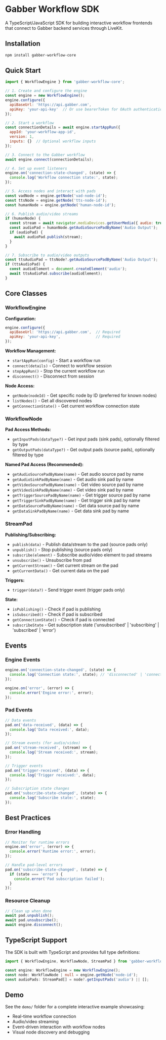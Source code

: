 # Gabber Workflow SDK

A TypeScript/JavaScript SDK for building interactive workflow frontends that connect to Gabber backend services through LiveKit.

## Installation

```bash
npm install gabber-workflow-core
```

## Quick Start

```javascript
import { WorkflowEngine } from 'gabber-workflow-core';

// 1. Create and configure the engine
const engine = new WorkflowEngine();
engine.configure({
  apiBaseUrl: 'https://api.gabber.com',
  apiKey: 'your-api-key'  // Or use bearerToken for OAuth authentication
});

// 2. Start a workflow
const connectionDetails = await engine.startAppRun({
  appId: 'your-workflow-app-id',
  version: 1,
  inputs: {}  // Optional workflow inputs
});

// 3. Connect to the Gabber workflow
await engine.connect(connectionDetails);

// 4. Set up event listeners
engine.on('connection-state-changed', (state) => {
  console.log('Workflow connection state:', state);
});

// 5. Access nodes and interact with pads
const vadNode = engine.getNode('vad-node-id');
const ttsNode = engine.getNode('tts-node-id');
const humanNode = engine.getNode('human-node-id');

// 6. Publish audio/video streams
if (humanNode) {
  const stream = await navigator.mediaDevices.getUserMedia({ audio: true });
  const audioPad = humanNode.getAudioSourcePadByName('Audio Output');
  if (audioPad) {
    await audioPad.publish(stream);
  }
}

// 7. Subscribe to audio/video outputs
const ttsAudioPad = ttsNode?.getAudioSourcePadByName('Audio Output');
if (ttsAudioPad) {
  const audioElement = document.createElement('audio');
  await ttsAudioPad.subscribe(audioElement);
}
```

## Core Classes

### WorkflowEngine

**Configuration:**
```javascript
engine.configure({
  apiBaseUrl: 'https://api.gabber.com',  // Required
  apiKey: 'your-api-key',                // Required
});
```

**Workflow Management:**
- `startAppRun(config)` - Start a workflow run
- `connect(details)` - Connect to workflow session
- `stopAppRun()` - Stop the current workflow run
- `disconnect()` - Disconnect from session

**Node Access:**
- `getNode(nodeId)` - Get specific node by ID (preferred for known nodes)
- `listNodes()` - Get all discovered nodes
- `getConnectionState()` - Get current workflow connection state

### WorkflowNode

**Pad Access Methods:**
- `getInputPads(dataType?)` - Get input pads (sink pads), optionally filtered by type
- `getOutputPads(dataType?)` - Get output pads (source pads), optionally filtered by type

**Named Pad Access (Recommended):**
- `getAudioSourcePadByName(name)` - Get audio source pad by name
- `getAudioSinkPadByName(name)` - Get audio sink pad by name
- `getVideoSourcePadByName(name)` - Get video source pad by name
- `getVideoSinkPadByName(name)` - Get video sink pad by name
- `getTriggerSourcePadByName(name)` - Get trigger source pad by name
- `getTriggerSinkPadByName(name)` - Get trigger sink pad by name
- `getDataSourcePadByName(name)` - Get data source pad by name
- `getDataSinkPadByName(name)` - Get data sink pad by name

### StreamPad

**Publishing/Subscribing:**
- `publish(data)` - Publish data/stream to the pad (source pads only)
- `unpublish()` - Stop publishing (source pads only)
- `subscribe(element)` - Subscribe audio/video element to pad streams
- `unsubscribe()` - Unsubscribe from pad
- `getCurrentStream()` - Get current stream on the pad
- `getCurrentData()` - Get current data on the pad

**Triggers:**
- `trigger(data?)` - Send trigger event (trigger pads only)

**State:**
- `isPublishing()` - Check if pad is publishing
- `isSubscribed()` - Check if pad is subscribed
- `getConnectionState()` - Check if pad is connected
- `subscribeState` - Get subscription state ('unsubscribed' | 'subscribing' | 'subscribed' | 'error')

## Events

### Engine Events
```javascript
engine.on('connection-state-changed', (state) => {
  console.log('Connection state:', state); // 'disconnected' | 'connecting' | 'connected'
});

engine.on('error', (error) => {
  console.error('Engine error:', error);
});
```

### Pad Events
```javascript
// Data events
pad.on('data-received', (data) => {
  console.log('Data received:', data);
});

// Stream events (for audio/video)
pad.on('stream-received', (stream) => {
  console.log('Stream received:', stream);
});

// Trigger events
pad.on('trigger-received', (data) => {
  console.log('Trigger received:', data);
});

// Subscription state changes
pad.on('subscribe-state-changed', (state) => {
  console.log('Subscribe state:', state);
});
```

## Best Practices

### Error Handling

```javascript
// Monitor for runtime errors
engine.on('error', (error) => {
  console.error('Runtime error:', error);
});

// Handle pad-level errors
pad.on('subscribe-state-changed', (state) => {
  if (state === 'error') {
    console.error('Pad subscription failed');
  }
});
```

### Resource Cleanup
```javascript
// Clean up when done
await pad.unpublish();
await pad.unsubscribe();
await engine.disconnect();
```

## TypeScript Support

The SDK is built with TypeScript and provides full type definitions:

```typescript
import { WorkflowEngine, WorkflowNode, StreamPad } from 'gabber-workflow-core';

const engine: WorkflowEngine = new WorkflowEngine();
const node: WorkflowNode | null = engine.getNode('node-id');
const audioPads: StreamPad[] = node?.getInputPads('audio') || [];
```

## Demo

See the `demo/` folder for a complete interactive example showcasing:
- Real-time workflow connection
- Audio/video streaming
- Event-driven interaction with workflow nodes
- Visual node discovery and debugging